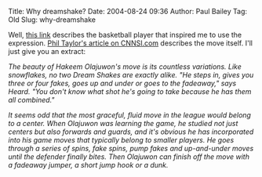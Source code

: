 Title: Why dreamshake?
Date: 2004-08-24 09:36
Author: Paul Bailey
Tag: Old
Slug: why-dreamshake

Well, [this link][1] describes the basketball player that inspired me to
use the expression. [Phil Taylor's article on CNNSI.com][2] describes the
move itself. I'll just give you an extract:

*The beauty of Hakeem Olajuwon's move is its countless variations. Like
snowflakes, no two Dream Shakes are exactly alike. "He steps in, gives
you three or four fakes, goes up and under or goes to the fadeaway,"
says Heard. "You don't know what shot he's going to take because he has
them all combined."*

*It seems odd that the most graceful, fluid move in the league would
belong to a center. When Olajuwon was learning the game, he studied not
just centers but also forwards and guards, and it's obvious he has
incorporated into his game moves that typically belong to smaller
players. He goes through a series of spins, fake spins, pump fakes and
up-and-under moves until the defender finally bites. Then Olajuwon can
finish off the move with a fadeaway jumper, a short jump hook or a
dunk.*

  [1]: http://web.archive.org/web/20050221183955/http://sports.espn.go.com/nba/columns/story?columnist=may_peter&id=1444406
  [2]: http://web.archive.org/web/20050221183955/http://sportsillustrated.cnn.com/features/1998/weekly/980316/5bestmoves1.html
